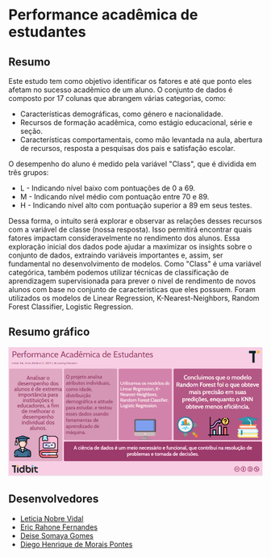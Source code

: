 # Performance acadêmica de estudantes

## Resumo
Este estudo tem como objetivo identificar os fatores e até que ponto eles afetam no sucesso acadêmico de um aluno. O conjunto de dados é composto por 17 colunas que abrangem várias categorias, como:

* Características demográficas, como género e nacionalidade.
* Recursos de formação acadêmica, como estágio educacional, série e seção.
* Características comportamentais, como mão levantada na aula, abertura de recursos, resposta a pesquisas dos pais e satisfação escolar.

O desempenho do aluno é medido pela variável "Class", que é dividida em três grupos:

* L - Indicando nível baixo com pontuações de 0 a 69.
* M - Indicando nível médio com pontuação entre 70 e 89.
* H - Indicando nível alto com pontuação superior a 89 em seus testes.

Dessa forma, o intuito será explorar e observar as relações desses recursos com a variável de classe (nossa resposta). Isso permitirá encontrar quais fatores impactam consideravelmente no rendimento dos alunos. Essa exploração inicial dos dados pode ajudar a maximizar os insights sobre o conjunto de dados, extraindo variáveis ​​importantes e, assim, ser fundamental no desenvolvimento de modelos. Como "Class" é uma variável categórica, também podemos utilizar técnicas de classificação de aprendizagem supervisionada para prever o nivel de rendimento de novos alunos com base no conjunto de caracteristicas que eles possuem. Foram utilizados os modelos de Linear Regression, K-Nearest-Neighbors, Random Forest Classifier, Logistic Regression.

## Resumo gráfico
<img src="/img/assets/resumo-grafico.png">

## Desenvolvedores
 - [Leticia Nobre Vidal](https://github.com/leticiaanobre)
 - [Eric Rahone Fernandes](https://github.com/ericrahone)
 - [Deise Somaya Gomes](https://github.com/Deisemaya)
 - [Diego Henrique de Morais Pontes](https://github.com/DiegoDH31)


